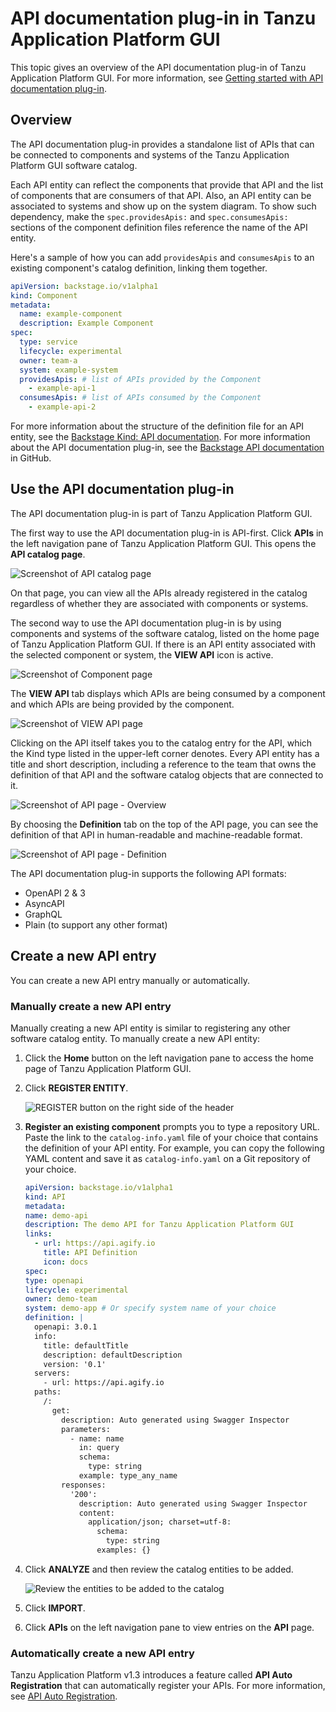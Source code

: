 # API documentation plug-in in Tanzu Application Platform GUI

This topic gives an overview of the API documentation plug-in of Tanzu Application Platform GUI.
For more information, see
[Getting started with API documentation plug-in](api-docs-getting-started.hbs.md).

## <a id="overview"></a> Overview

The API documentation plug-in provides a standalone list of APIs that can be connected to
components and systems of the Tanzu Application Platform GUI software catalog.

Each API entity can reflect the components that provide that API and the list of components
that are consumers of that API.
Also, an API entity can be associated to systems and show up on the system diagram.
To show such dependency, make the `spec.providesApis:` and `spec.consumesApis:` sections of the
component definition files reference the name of the API entity.

Here's a sample of how you can add `providesApis` and `consumesApis` to an existing component's
catalog definition, linking them together.

```yaml
apiVersion: backstage.io/v1alpha1
kind: Component
metadata:
  name: example-component
  description: Example Component
spec:
  type: service
  lifecycle: experimental
  owner: team-a
  system: example-system
  providesApis: # list of APIs provided by the Component
    - example-api-1
  consumesApis: # list of APIs consumed by the Component
    - example-api-2
```

For more information about the structure of the definition file for an API entity, see the
[Backstage Kind: API documentation](https://backstage.io/docs/features/software-catalog/descriptor-format#kind-api).
For more information about the API documentation plug-in, see the
[Backstage API documentation](https://github.com/backstage/backstage/blob/master/plugins/api-docs/README.md)
in GitHub.

## <a id='use-api-docs-plug-in'></a> Use the API documentation plug-in

The API documentation plug-in is part of Tanzu Application Platform GUI.

The first way to use the API documentation plug-in is API-first.
Click **APIs** in the left navigation pane of Tanzu Application Platform GUI.
This opens the **API catalog page**.

![Screenshot of API catalog page](../images/api-plugin-1.png)

On that page, you can view all the APIs already registered in the catalog regardless of whether they
are associated with components or systems.

The second way to use the API documentation plug-in is by using components and systems of the
software catalog, listed on the home page of Tanzu Application Platform GUI.
If there is an API entity associated with the selected component or system, the **VIEW API** icon
is active.

![Screenshot of Component page](../images/api-plugin-2.png)

The **VIEW API** tab displays which APIs are being consumed by a component and which APIs are
being provided by the component.

![Screenshot of VIEW API page](../images/api-plugin-3.png)

Clicking on the API itself takes you to the catalog entry for the API, which the Kind
type listed in the upper-left corner denotes.
Every API entity has a title and short description, including a reference to the team that owns the
definition of that API and the software catalog objects that are connected to it.

![Screenshot of API page - Overview](../images/api-plugin-4.png)

By choosing the **Definition** tab on the top of the API page, you can see the definition of that
API in human-readable and machine-readable format.

![Screenshot of API page - Definition](../images/api-plugin-5.png)

The API documentation plug-in supports the following API formats:

- OpenAPI 2 & 3
- AsyncAPI
- GraphQL
- Plain (to support any other format)

## <a id='create-project'></a> Create a new API entry

You can create a new API entry manually or automatically.

### <a id='manually-create'></a> Manually create a new API entry

Manually creating a new API entity is similar to registering any other software catalog entity.
To manually create a new API entity:

1. Click the **Home** button on the left navigation pane to access the home page of
   Tanzu Application Platform GUI.

2. Click **REGISTER ENTITY**.

    ![REGISTER button on the right side of the header](../../images/getting-started-tap-gui-5.png)

3. **Register an existing component** prompts you to type a repository URL.
   Paste the link to the `catalog-info.yaml` file of your choice that contains the definition of your
   API entity.
   For example, you can copy the following YAML content and save it as `catalog-info.yaml` on a Git
   repository of your choice.

   ```yaml
   apiVersion: backstage.io/v1alpha1
   kind: API
   metadata:
   name: demo-api
   description: The demo API for Tanzu Application Platform GUI
   links:
     - url: https://api.agify.io
       title: API Definition
       icon: docs
   spec:
   type: openapi
   lifecycle: experimental
   owner: demo-team
   system: demo-app # Or specify system name of your choice
   definition: |
     openapi: 3.0.1
     info:
       title: defaultTitle
       description: defaultDescription
       version: '0.1'
     servers:
       - url: https://api.agify.io
     paths:
       /:
         get:
           description: Auto generated using Swagger Inspector
           parameters:
             - name: name
               in: query
               schema:
                 type: string
               example: type_any_name
           responses:
             '200':
               description: Auto generated using Swagger Inspector
               content:
                 application/json; charset=utf-8:
                   schema:
                     type: string
                   examples: {}
   ```

4. Click **ANALYZE** and then review the catalog entities to be added.

   ![Review the entities to be added to the catalog](../images/api-plugin-6.png)

5. Click **IMPORT**.

6. Click **APIs** on the left navigation pane to view entries on the **API** page.

### <a id='auto-create'></a> Automatically create a new API entry

Tanzu Application Platform v1.3 introduces a feature called **API Auto Registration** that can
automatically register your APIs.
For more information, see [API Auto Registration](../../api-auto-registration/about.hbs.md).
